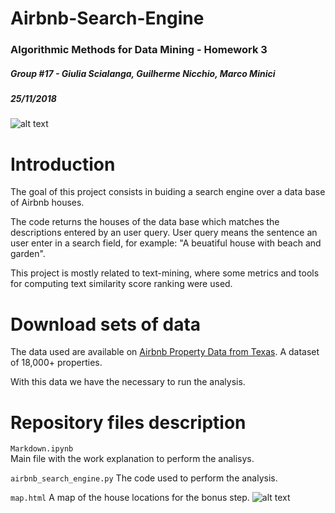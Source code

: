# Airbnb-Search-Engine
### Algorithmic Methods for Data Mining - Homework 3
##### Group #17 - Giulia Scialanga, Guilherme Nicchio, Marco Minici
##### 25/11/2018

![alt text](https://camo.githubusercontent.com/4a40a894279c877371ec42d0af5946631b5ff7cb/68747470733a2f2f68642e7475646f63646e2e6e65742f3733313038353f773d36343626683d323834 "Logo Title Text 1")

Introduction
======
The goal of this project consists in buiding a search engine over a data base of Airbnb houses.

The code returns the houses of the data base which matches the descriptions entered by an user query. User query means the sentence an user enter in a search field, for example: "A beuatiful house with beach and garden". 

This project is mostly related to text-mining, where some metrics and tools for computing text similarity score ranking were used.

Download sets of data
======
The data used are available on [Airbnb Property Data from Texas](https://www.kaggle.com/PromptCloudHQ/airbnb-property-data-from-texas). A dataset of 18,000+ properties.

With this data we have the necessary to run the analysis.

Repository files description
======
`Markdown.ipynb`	
Main file with the work explanation to perform the analisys.

`airbnb_search_engine.py`
The code used to perform the analysis.

`map.html`
A map of the house locations for the bonus step.
![alt text](http://funkyimg.com/i/2NvB7.png "Logo Title Text")

